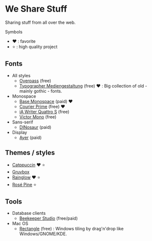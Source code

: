 # We Share Stuff

Sharing stuff from all over the web.

Symbols

 - :heart: : favorite
 - :star: : high quality project

## Fonts

 - All styles
   - [Overpass](http://overpassfont.org) (free)
   - [Typographer Mediengestaltung](https://www.1001fonts.com/users/steffmann) (free) :heart: : Big collection of old - mainly gothic - fonts.
 - Monospace
   - [Base Monospace](https://www.emigre.com/Fonts/Base-Monospace) (paid) :heart:
   - [Courier Prime](https://fonts.google.com/specimen/Courier+Prime) (free) :heart:
   - [iA Writer Quattro S](https://www.cufonfonts.com/font/ia-writer-quattro-s) (free)
   - [Victor Mono](https://rubjo.github.io/victor-mono) (free)
 - Sans-serif
   - [DINosaur](https://fonts.adobe.com/fonts/dinosaur) (paid)
 - Display
   - [Ayer](https://commercialtype.com/catalog/ayer) (paid)


## Themes / styles

 - [Catppuccin](https://github.com/catppuccin/catppuccin) :heart: :star:
 - [Gruvbox](https://github.com/morhetz/gruvbox)
 - [Rainglow](https://rainglow.io) :heart: :star:
 - [Rosé Pine](https://rosepinetheme.com) :star:

## Tools

 - Database clients
   - [Beekeeper Studio](https://github.com/beekeeper-studio/beekeeper-studio) (free/paid)
 - Mac OS
   - [Rectangle](https://rectangleapp.com) (free) : Windows tiling by drag'n'drop like Windows/GNOME/KDE.
